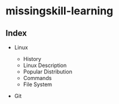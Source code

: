# missingskill-learning

## Index

* Linux

  * History
  * Linux Description
  * Popular Distribution
  * Commands
  * File System

* Git

